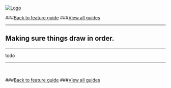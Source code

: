 
[![Logo](http://luxeengine.com/images/logo.png)](index.html)

###[Back to feature guide](guide.html#depthsorting)
###[View all guides](guide.html)

---
## Making sure things draw in order.
---

todo

---

&nbsp;   

###[Back to feature guide](guide.html#depthsorting)
###[View all guides](guide.html)

&nbsp;   
&nbsp;   
&nbsp;   
